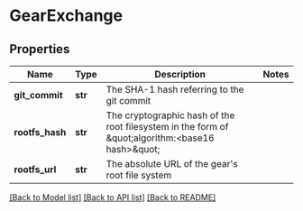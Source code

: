 # GearExchange

## Properties
Name | Type | Description | Notes
------------ | ------------- | ------------- | -------------
**git_commit** | **str** | The SHA-1 hash referring to the git commit | 
**rootfs_hash** | **str** | The cryptographic hash of the root filesystem in the form of \&quot;algorithm:&lt;base16 hash&gt;\&quot; | 
**rootfs_url** | **str** | The absolute URL of the gear&#39;s root file system | 

[[Back to Model list]](../README.md#documentation-for-models) [[Back to API list]](../README.md#documentation-for-api-endpoints) [[Back to README]](../README.md)


